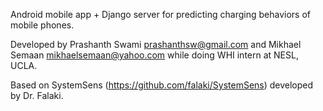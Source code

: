 Android mobile app + Django server for predicting charging behaviors of mobile phones.

Developed by Prashanth Swami <prashanthsw@gmail.com> and Mikhael Semaan <mikhaelsemaan@yahoo.com> while doing WHI intern at NESL, UCLA. 

Based on SystemSens (https://github.com/falaki/SystemSens) developed by Dr. Falaki.
